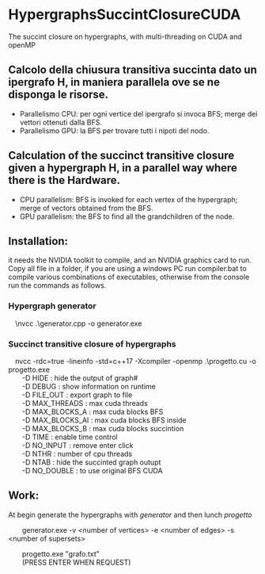 # HypergraphsSuccintClosureCUDA
The succint closure on hypergraphs, with multi-threading on CUDA and openMP

## Calcolo della chiusura transitiva succinta dato un ipergrafo H, in maniera parallela ove se ne disponga le risorse.
<ul>
	<li>Parallelismo CPU: per ogni vertice del ipergrafo si invoca BFS; merge dei vettori ottenuti dalla BFS. </li>
	<li>Parallelismo GPU: la BFS per trovare tutti i nipoti del nodo.</li>
	</ul>
	
## Calculation of the succinct transitive closure given a hypergraph H, in a parallel way where there is the Hardware.
<ul>
	<li>CPU parallelism: BFS is invoked for each vertex of the hypergraph; merge of vectors obtained from the BFS. </li>
	<li>GPU parallelism: the BFS to find all the grandchildren of the node.</li>
	</ul>

## Installation:
it needs the NVIDIA toolkit to compile, and an NVIDIA graphics card to run.<br />
Copy all file in a folder, if you are using a windows PC run compiler.bat to compile various combinations of executables, otherwise from the console run the commands as follows.

### Hypergraph generator
&emsp;\nvcc .\generator.cpp -o generator.exe <br />
### Succinct transitive closure of hypergraphs
&emsp;nvcc -rdc=true -lineinfo -std=c++17 -Xcompiler -openmp .\progetto.cu -o progetto.exe <br />
&emsp;&emsp;-D HIDE  : hide the output of graph# <br />
&emsp;&emsp;-D DEBUG : show information on runtime <br />
&emsp;&emsp;-D FILE_OUT : export graph to file <br />
&emsp;&emsp;-D MAX_THREADS : max cuda threads <br />
&emsp;&emsp;-D MAX_BLOCKS_A : max cuda blocks BFS <br />
&emsp;&emsp;-D MAX_BLOCKS_AI : max cuda blocks BFS inside <br />
&emsp;&emsp;-D MAX_BLOCKS_B : max cuda blocks succintion <br />
&emsp;&emsp;-D TIME : enable time control <br />
&emsp;&emsp;-D NO_INPUT : remove enter click <br />
&emsp;&emsp;-D NTHR : number of cpu threads <br />
&emsp;&emsp;-D NTAB : hide the succinted graph outupt <br />
&emsp;&emsp;-D NO_DOUBLE : to use original BFS CUDA <br />

## Work:
At begin generate the hypergraphs with _generator_ and then lunch _progetto_<br />

&emsp;&emsp;generator.exe -v &lt;number of vertices&gt; -e &lt;number of edges&gt; -s &lt;number of supersets&gt;<br />

&emsp;&emsp;progetto.exe "grafo.txt" <br />
&emsp;&emsp;(PRESS ENTER WHEN REQUEST)
